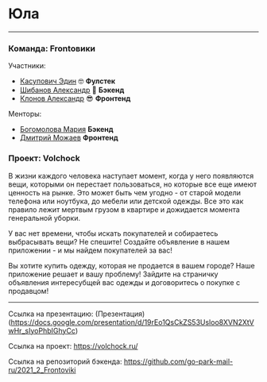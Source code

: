 # Юла
---

### Команда: Frontовики

Участники:
 * [Касупович Эдин](https://tlgg.ru/@Jecloy) 🤓 **Фулстек**
 * [Шибанов Александр](https://tlgg.ru/@decadanceeeee) 🤯 **Бэкенд**
 * [Клонов Александр](https://tlgg.ru/@alexklonov) 😎 **Фронтенд**

Менторы:
 * [Богомолова Мария](https://tlgg.ru/@keithkosatka) **Бэкенд**
 * [Дмитрий Можаев](https://tlgg.ru/@Howle) **Фронтенд**

### Проект: Volchock
В жизни каждого человека наступает момент, когда у него появляются вещи, которыми он перестает пользоваться, но которые все еще имеют ценность на рынке. Это может быть чем угодно - от старой модели телефона или ноутбука, до мебели или детской одежды.
Все это как правило лежит мертвым грузом в квартире и дожидается момента генеральной уборки. 

У вас нет времени, чтобы искать покупателей и собираетесь выбрасывать вещи? Не спешите! Создайте объявление в нашем приложении - и мы найдем покупателей за вас!

Вы хотите купить одежду, которая не продается в вашем городе? Наше приложение решает и вашу проблему! Зайдите на страничку объявления интересубщей вас одежды и договоритесь о покупке с продавцом!

---

Ссылка на презентацию: (Презентация)(https://docs.google.com/presentation/d/19rEo1QsCkZS53Usloo8XVN2XtVwHr_sIyoPhbIGhyCc)

Ссылка на проект: https://volchock.ru/

Ссылка на репозиторий бэкенда: https://github.com/go-park-mail-ru/2021_2_Frontoviki
